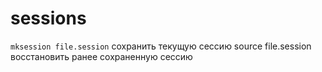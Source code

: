 sessions
========
`
mksession file.session `   сохранить текущую сессию
source file.session       восстановить ранее сохраненную сессию